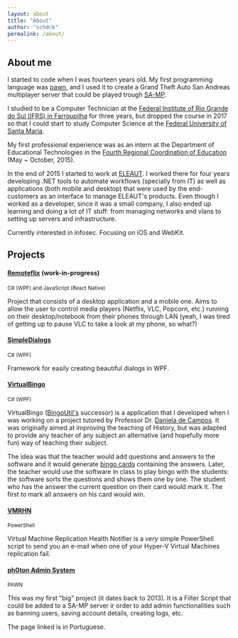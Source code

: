 ```yaml
---
layout: about
title: "About"
author: "schdck"
permalink: /about/
---
```


## About me

I started to code when I was fourteen years old. My first programming language was <a href="http://www.compuphase.com/pawn/pawn.htm">pawn</a>, and I used it to create a Grand Theft Auto San Andreas multiplayer server that could be played trough <a href="https://www.sa-mp.com/">SA-MP</a>.

I studied to be a Computer Technician at the <a href="http://www.farroupilha.ifrs.edu.br/site/">Federal Institute of Rio Grande do Sul (IFRS) in Farroupilha</a> for three years, but dropped the course in 2017 so that I could start to study Computer Science at the <a href="http://site.ufsm.br/">Federal University of Santa Maria</a>.

My first professional experience was as an intern at the Department of Educational Technologies in the <a href="http://www.educacao.rs.gov.br/cre-04-caxias-do-sul">Fourth Regional Coordination of Education</a> (May ~ October, 2015).

In the end of 2015 I started to work at <a href="http://eleaut.com.br">ELEAUT</a>. I worked there for four years developing .NET tools to automate workflows (specially from IT) as well as applications (both mobile and desktop) that were used by the end-customers as an interface to manage ELEAUT's products. Even though I worked as a developer, since it was a small company, I also ended up learning and doing a lot of IT stuff: from managing networks and vlans to setting up servers and infrastructure.

Currently interested in infosec. Focusing on iOS and WebKit.

## Projects

#### [Remoteflix](https://github.com/remoteflix/) (work-in-progress)
<sub>C# (WPF) and JavaScript (React Native)</sub>

Project that consists of a desktop application and a mobile one. Aims to allow the user to control media players (Netflix, VLC, Popcorn, etc.) running on their desktop/notebook from their phones through LAN (yeah, I was tired of getting up to pause VLC to take a look at my phone, so what?)
<br>

#### [SimpleDialogs](https://github.com/schdck/SimpleDialogs)
<sub>C# (WPF)</sub>

Framework for easily creating beautiful dialogs in WPF.

#### [VirtualBingo](https://github.com/schdck/VirtualBingo)
<sub>C# (WPF)</sub>

VirtualBingo ([BingoUtil's](https://github.com/schdck/BingoUtils) successor) is a application that I developed when I was working on a project tutored by Professor Dr. [Daniela de Campos](http://lattes.cnpq.br/3233244381103913). It was originally aimed at improving the teaching of History, but was adapted to provide any teacher of any subject an alternative (and hopefully more fun) way of teaching their subject.

The idea was that the teacher would add questions and answers to the software and it would generate [bingo cards](/assets/img/bingo_card.jpg) containing the answers. Later, the teacher would use the software in class to play bingo with the students: the software sorts the questions and shows them one by one. The student who has the answer the current question on their card would mark it. The first to mark all answers on his card would win.

#### [VMRHN](https://github.com/schdck/VMRHN)
<sub>PowerShell</sub>

Virtual Machine Replication Health Notifier is a _very_ simple PowerShell script to send you an e-mail when one of your Hyper-V Virtual Machines replication fail.

#### [ph0ton Admin System](https://forum.sa-mp.com/showthread.php?t=477391)
<sub>PAWN</sub>

This was my first "big" project (it dates back to 2013). It is a Filter Script that could be added to a SA-MP server ir order to add admin functionalities such as banning users, saving account details, creating logs, etc.

The page linked is in Portuguese.